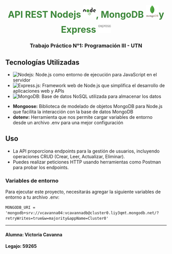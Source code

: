 <h1 align='center' style="color: #3C873A;">API REST Nodejs <img src="https://raw.githubusercontent.com/devicons/devicon/master/icons/nodejs/nodejs-original-wordmark.svg" alt="nodejs" width="40" height="40"/>, MongoDB <img src="https://raw.githubusercontent.com/devicons/devicon/master/icons/mongodb/mongodb-original-wordmark.svg" alt="mongodb" width="40" height="40"/>y Express <img src="https://raw.githubusercontent.com/devicons/devicon/master/icons/express/express-original-wordmark.svg" alt="express" width="40" height="40"/></h1>


<h3 align='center'>
  Trabajo Práctico N°1: Programación III - UTN 
</h3>


## Tecnologías Utilizadas

* ![Nodejs](https://img.shields.io/badge/Nodejs-3C873A?style=for-the-badge&labelColor=black&logo=node.js&logoColor=3C873A): Node.js como entorno de ejecución para JavaScript en el servidor
* ![Express.js](https://img.shields.io/badge/Express.js-3C873A?style=for-the-badge&logo=express&logoColor=white):  Framework web de Node.js que simplifica el desarrollo de aplicaciones web y APIs
* ![MongoDB](https://img.shields.io/badge/MongoDB-4EA94B?style=for-the-badge&logo=mongodb&logoColor=white):  Base de datos NoSQL utilizada para almacenar los datos

- **Mongoose:** Biblioteca de modelado de objetos MongoDB para Node.js que facilita la interacción con la base de datos MongoDB
- **dotenv:** Herramienta que nos permite cargar variables de entorno desde un archivo .env para una mejor configuración

## Uso

- La API proporciona endpoints para la gestión de usuarios, incluyendo operaciones CRUD (Crear, Leer, Actualizar, Eliminar).
- Puedes realizar peticiones HTTP usando herramientas como Postman para probar los endpoints.

### Variables de entorno

Para ejecutar este proyecto, necesitarás agregar la siguiente variables de entorno a tu archivo .env:

`MONGODB_URI = 'mongodb+srv://vcavanna04:vcavannadb@cluster0.liy3qmt.mongodb.net/?retryWrites=true&w=majority&appName=Cluster0'`

<hr>

#### Alumna:  Victoria Cavanna
#### Legajo: 59265
